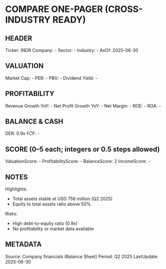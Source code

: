 # COMPARE ONE-PAGER (CROSS-INDUSTRY READY)

## HEADER
Ticker: INDR
Company: -
Sector: -
Industry: -
AsOf: 2025-06-30

## VALUATION
Market Cap: -
PER: -
PBV: -
Dividend Yield: -

## PROFITABILITY
Revenue Growth YoY: -
Net Profit Growth YoY: -
Net Margin: -
ROE: -
ROA: -

## BALANCE & CASH
DER: 0.9x
FCF: -

## SCORE (0–5 each; integers or 0.5 steps allowed)
ValuationScore: -
ProfitabilityScore: -
BalanceScore: 2
IncomeScore: -

## NOTES
Highlights:
- Total assets stable at USD 756 million (Q2 2025)
- Equity to total assets ratio above 50%

Risks:
- High debt-to-equity ratio (0.9x)
- No profitability or market data available

## METADATA
Source: Company financials (Balance Sheet)
Period: Q2 2025
LastUpdate: 2025-06-30